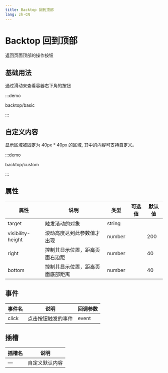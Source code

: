 ```yaml
---
title: Backtop 回到顶部
lang: zh-CN
---
```


# Backtop 回到顶部

返回页面顶部的操作按钮

## 基础用法

通过滑动来查看容器右下角的按钮

:::demo

backtop/basic

:::

## 自定义内容

显示区域被固定为 40px \* 40px 的区域, 其中的内容可支持自定义。

:::demo

backtop/custom

:::

## 属性

| 属性              | 说明                             | 类型   | 可选值 | 默认值 |
| ----------------- | -------------------------------- | ------ | ------ | ------ |
| target            | 触发滚动的对象                   | string |        |        |
| visibility-height | 滚动高度达到此参数值才出现       | number |        | 200    |
| right             | 控制其显示位置，距离页面右边距   | number |        | 40     |
| bottom            | 控制其显示位置，距离页面底部距离 | number |        | 40     |

## 事件

| 事件名 | 说明               | 回调参数 |
| ------ | ------------------ | -------- |
| click  | 点击按钮触发的事件 | event    |

## 插槽

| 插槽名 | 说明           |
| ------ | -------------- |
| —      | 自定义默认内容 |
